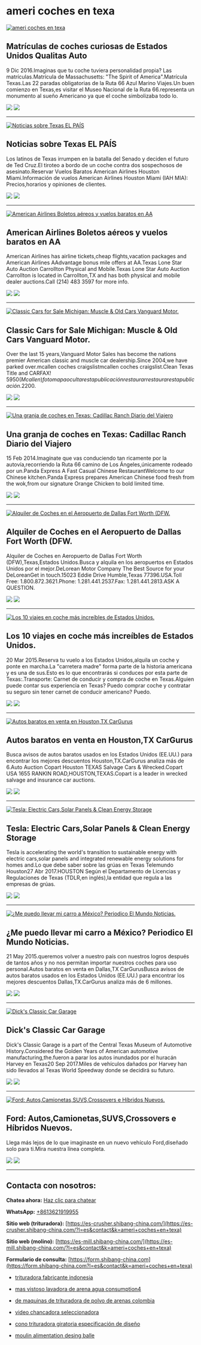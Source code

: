 # ameri coches en texa

<a href="https://swt.shibang-china.com/?l=es&img&k=ameri+coches+en+texa" target="_blank">![ameri coches en texa](http://static.shibang-china.com/all-800x300/903.jpg)</a>

## Matrículas de coches curiosas de Estados Unidos Qualitas Auto
9 Dic 2016.Imaginas que tu coche tuviera personalidad propia? Las matrículas.Matrícula de Massachusetts: "The Spirit of America".Matrícula Texas.Las 22 paradas obligatorias de la Ruta 66 Azul Marino Viajes.Un buen comienzo en Texas,es visitar el Museo Nacional de la Ruta 66.representa un monumento al sueño Americano ya que el coche simbolizaba todo lo.


<a href="https://whatsapp.shibangsoft.com/WhatsApp.php" target="_blank" title="WhatsApp">![](http://static.shibang-china.com/icon/whatsapp.png)</a> <a href="https://swt.shibang-china.com/?l=es&icon&k=ameri+coches+en+texa" target="_blank">![](http://static.shibang-china.com/icon/chat-es.png)</a>

---

<a href="https://swt.shibang-china.com/?l=es&img&k=ameri+coches+en+texa" target="_blank">![Noticias sobre Texas EL PAÍS](http://static.shibang-china.com/all-800x300/1506.jpg)</a>

## Noticias sobre Texas EL PAÍS
Los latinos de Texas irrumpen en la batalla del Senado y deciden el futuro de Ted Cruz.El tiroteo a bordo de un coche contra dos sospechosos de asesinato.Reservar Vuelos Baratos American Airlines Houston Miami.Información de vuelos American Airlines Houston Miami (IAH MIA): Precios,horarios y opiniones de clientes.


<a href="https://whatsapp.shibangsoft.com/WhatsApp.php" target="_blank" title="WhatsApp">![](http://static.shibang-china.com/icon/whatsapp.png)</a> <a href="https://swt.shibang-china.com/?l=es&icon&k=ameri+coches+en+texa" target="_blank">![](http://static.shibang-china.com/icon/chat-es.png)</a>

---

<a href="https://swt.shibang-china.com/?l=es&img&k=ameri+coches+en+texa" target="_blank">![American Airlines Boletos aéreos y vuelos baratos en AA](http://static.shibang-china.com/all-800x300/1205.jpg)</a>

## American Airlines Boletos aéreos y vuelos baratos en AA
American Airlines has airline tickets,cheap flights,vacation packages and American Airlines AAdvantage bonus mile offers at AA.Texas Lone Star Auto Auction Carrollton Physical and Mobile.Texas Lone Star Auto Auction Carrollton is located in Carrollton,TX and has both physical and mobile dealer auctions.Call (214) 483 3597 for more info.


<a href="https://whatsapp.shibangsoft.com/WhatsApp.php" target="_blank" title="WhatsApp">![](http://static.shibang-china.com/icon/whatsapp.png)</a> <a href="https://swt.shibang-china.com/?l=es&icon&k=ameri+coches+en+texa" target="_blank">![](http://static.shibang-china.com/icon/chat-es.png)</a>

---

<a href="https://swt.shibang-china.com/?l=es&img&k=ameri+coches+en+texa" target="_blank">![Classic Cars for Sale Michigan: Muscle &amp; Old Cars Vanguard Motor.](http://static.shibang-china.com/all-800x300/93.jpg)</a>

## Classic Cars for Sale Michigan: Muscle &amp; Old Cars Vanguard Motor.
Over the last 15 years,Vanguard Motor Sales has become the nations premier American classic and muscle car dealership.Since 2004,we have parked over.mcallen coches craigslistmcallen coches craigslist.Clean Texas Title and CARFAX! $5950 (Mcallen) foto mapa ocultar esta publicación restaurar restaurar esta publicación.$2200.


<a href="https://whatsapp.shibangsoft.com/WhatsApp.php" target="_blank" title="WhatsApp">![](http://static.shibang-china.com/icon/whatsapp.png)</a> <a href="https://swt.shibang-china.com/?l=es&icon&k=ameri+coches+en+texa" target="_blank">![](http://static.shibang-china.com/icon/chat-es.png)</a>

---

<a href="https://swt.shibang-china.com/?l=es&img&k=ameri+coches+en+texa" target="_blank">![Una granja de coches en Texas: Cadillac Ranch Diario del Viajero](http://static.shibang-china.com/all-800x300/977.jpg)</a>

## Una granja de coches en Texas: Cadillac Ranch Diario del Viajero
15 Feb 2014.Imagínate que vas conduciendo tan ricamente por la autovía,recorriendo la Ruta 66 camino de Los Ángeles,únicamente rodeado por un.Panda Express A Fast Casual Chinese RestaurantWelcome to our Chinese kitchen.Panda Express prepares American Chinese food fresh from the wok,from our signature Orange Chicken to bold limited time.


<a href="https://whatsapp.shibangsoft.com/WhatsApp.php" target="_blank" title="WhatsApp">![](http://static.shibang-china.com/icon/whatsapp.png)</a> <a href="https://swt.shibang-china.com/?l=es&icon&k=ameri+coches+en+texa" target="_blank">![](http://static.shibang-china.com/icon/chat-es.png)</a>

---

<a href="https://swt.shibang-china.com/?l=es&img&k=ameri+coches+en+texa" target="_blank">![Alquiler de Coches en el Aeropuerto de Dallas Fort Worth (DFW.](http://static.shibang-china.com/all-800x300/755.jpg)</a>

## Alquiler de Coches en el Aeropuerto de Dallas Fort Worth (DFW.
Alquiler de Coches en Aeropuerto de Dallas Fort Worth (DFW),Texas,Estados Unidos.Busca y alquila en los aeropuertos en Estados Unidos por el mejor.DeLorean Motor Company The Best Source for your DeLoreanGet in touch.15023 Eddie Drive Humble,Texas 77396.USA.Toll Free: 1.800.872.3621.Phone: 1.281.441.2537.Fax: 1.281.441.2813.ASK A QUESTION.


<a href="https://whatsapp.shibangsoft.com/WhatsApp.php" target="_blank" title="WhatsApp">![](http://static.shibang-china.com/icon/whatsapp.png)</a> <a href="https://swt.shibang-china.com/?l=es&icon&k=ameri+coches+en+texa" target="_blank">![](http://static.shibang-china.com/icon/chat-es.png)</a>

---

<a href="https://swt.shibang-china.com/?l=es&img&k=ameri+coches+en+texa" target="_blank">![Los 10 viajes en coche más increíbles de Estados Unidos.](http://static.shibang-china.com/all-800x300/860.jpg)</a>

## Los 10 viajes en coche más increíbles de Estados Unidos.
20 Mar 2015.Reserva tu vuelo a los Estados Unidos,alquila un coche y ponte en marcha.La "carretera madre" forma parte de la historia americana y es una de sus.Esto es lo que encontrarás si conduces por esta parte de Texas:.Transporte: Carnet de conducir y compra de coche en Texas.Alguien puede contar sus experiencia en Texas? Puedo comprar coche y contratar su seguro sin tener carnet de conducir americano? Puedo.


<a href="https://whatsapp.shibangsoft.com/WhatsApp.php" target="_blank" title="WhatsApp">![](http://static.shibang-china.com/icon/whatsapp.png)</a> <a href="https://swt.shibang-china.com/?l=es&icon&k=ameri+coches+en+texa" target="_blank">![](http://static.shibang-china.com/icon/chat-es.png)</a>

---

<a href="https://swt.shibang-china.com/?l=es&img&k=ameri+coches+en+texa" target="_blank">![Autos baratos en venta en Houston,TX CarGurus](http://static.shibang-china.com/all-800x300/323.jpg)</a>

## Autos baratos en venta en Houston,TX CarGurus
Busca avisos de autos baratos usados en los Estados Unidos (EE.UU.) para encontrar los mejores descuentos Houston,TX.CarGurus analiza más de 6.Auto Auction Copart Houston TEXAS Salvage Cars &amp; Wrecked.Copart USA 1655 RANKIN ROAD,HOUSTON,TEXAS.Copart is a leader in wrecked salvage and insurance car auctions.


<a href="https://whatsapp.shibangsoft.com/WhatsApp.php" target="_blank" title="WhatsApp">![](http://static.shibang-china.com/icon/whatsapp.png)</a> <a href="https://swt.shibang-china.com/?l=es&icon&k=ameri+coches+en+texa" target="_blank">![](http://static.shibang-china.com/icon/chat-es.png)</a>

---

<a href="https://swt.shibang-china.com/?l=es&img&k=ameri+coches+en+texa" target="_blank">![Tesla: Electric Cars,Solar Panels &amp; Clean Energy Storage](http://static.shibang-china.com/all-800x300/794.jpg)</a>

## Tesla: Electric Cars,Solar Panels &amp; Clean Energy Storage
Tesla is accelerating the world&#39;s transition to sustainable energy with electric cars,solar panels and integrated renewable energy solutions for homes and.Lo que debe saber sobre las grúas en Texas Telemundo Houston27 Abr 2017.HOUSTON Según el Departamento de Licencias y Regulaciones de Texas (TDLR,en inglés),la entidad que regula a las empresas de grúas.


<a href="https://whatsapp.shibangsoft.com/WhatsApp.php" target="_blank" title="WhatsApp">![](http://static.shibang-china.com/icon/whatsapp.png)</a> <a href="https://swt.shibang-china.com/?l=es&icon&k=ameri+coches+en+texa" target="_blank">![](http://static.shibang-china.com/icon/chat-es.png)</a>

---

<a href="https://swt.shibang-china.com/?l=es&img&k=ameri+coches+en+texa" target="_blank">![¿Me puedo llevar mi carro a México? Periodico El Mundo Noticias.](http://static.shibang-china.com/all-800x300/539.jpg)</a>

## ¿Me puedo llevar mi carro a México? Periodico El Mundo Noticias.
21 May 2015.queremos volver a nuestro país con nuestros logros después de tantos años y no nos permitan importar nuestros coches para uso personal.Autos baratos en venta en Dallas,TX CarGurusBusca avisos de autos baratos usados en los Estados Unidos (EE.UU.) para encontrar los mejores descuentos Dallas,TX.CarGurus analiza más de 6 millones.


<a href="https://whatsapp.shibangsoft.com/WhatsApp.php" target="_blank" title="WhatsApp">![](http://static.shibang-china.com/icon/whatsapp.png)</a> <a href="https://swt.shibang-china.com/?l=es&icon&k=ameri+coches+en+texa" target="_blank">![](http://static.shibang-china.com/icon/chat-es.png)</a>

---

<a href="https://swt.shibang-china.com/?l=es&img&k=ameri+coches+en+texa" target="_blank">![Dick&#39;s Classic Car Garage](http://static.shibang-china.com/all-800x300/1159.jpg)</a>

## Dick&#39;s Classic Car Garage
Dick&#39;s Classic Garage is a part of the Central Texas Museum of Automotive History.Considered the Golden Years of American automotive manufacturing,the.fueron a parar los autos inundados por el huracán Harvey en Texas20 Sep 2017.Miles de vehículos dañados por Harvey han sido llevados al Texas World Speedway donde se decidirá su futuro.


<a href="https://whatsapp.shibangsoft.com/WhatsApp.php" target="_blank" title="WhatsApp">![](http://static.shibang-china.com/icon/whatsapp.png)</a> <a href="https://swt.shibang-china.com/?l=es&icon&k=ameri+coches+en+texa" target="_blank">![](http://static.shibang-china.com/icon/chat-es.png)</a>

---

<a href="https://swt.shibang-china.com/?l=es&img&k=ameri+coches+en+texa" target="_blank">![Ford: Autos,Camionetas,SUVS,Crossovers e Híbridos Nuevos.](http://static.shibang-china.com/all-800x300/589.jpg)</a>

## Ford: Autos,Camionetas,SUVS,Crossovers e Híbridos Nuevos.
Llega más lejos de lo que imaginaste en un nuevo vehículo Ford,diseñado solo para ti.Mira nuestra línea completa.

<a href="https://whatsapp.shibangsoft.com/WhatsApp.php" target="_blank" title="WhatsApp">![](http://static.shibang-china.com/icon/whatsapp.png)</a> <a href="https://swt.shibang-china.com/?l=es&icon&k=ameri+coches+en+texa" target="_blank">![](http://static.shibang-china.com/icon/chat-es.png)</a>

---
## Contacta con nosotros:

**Chatea ahora:** [Haz clic para chatear](https://swt.shibang-china.com?l=es&contact&k=ameri+coches+en+texa)

**WhatsApp:**  [+8613621919955](https://whatsapp.shibangsoft.com/WhatsApp.php)

**Sitio web (trituradora):** [https://es-crusher.shibang-china.com/](https://es-crusher.shibang-china.com/?l=es&contact&k=ameri+coches+en+texa)

**Sitio web (molino):** [https://es-mill.shibang-china.com/](https://es-mill.shibang-china.com/?l=es&contact&k=ameri+coches+en+texa)

**Formulario de consulta:** [https://form.shibang-china.com](https://form.shibang-china.com?l=es&contact&k=ameri+coches+en+texa)

* [trituradora fabricante indonesia](../19/trituradora%20fabricante%20indonesia.md)

* [mas vistoso lavadora de arena agua consumption4](../16/mas%20vistoso%20lavadora%20de%20arena%20agua%20consumption4.md)

* [de maquinas de trituradora de polvo de arenas colombia](../16/de%20maquinas%20de%20trituradora%20de%20polvo%20de%20arenas%20colombia.md)

* [video chancadora seleccionadora](../18/video%20chancadora%20seleccionadora.md)

* [cono trituradora giratoria especificación de diseño](../20/cono%20trituradora%20giratoria%20especificaci%C3%B3n%20de%20dise%C3%B1o.md)

* [moulin alimentation desing balle](../16/moulin%20alimentation%20desing%20balle.md)